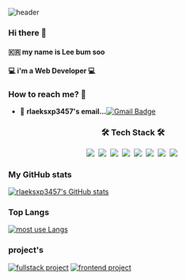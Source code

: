 ![header](https://capsule-render.vercel.app/api?type=Slice&color=gradient&height=150&section=header&text=Lee%20bum%20soo&fontSize=70&animation=fadeIn)

### Hi there 👋
#### 🇰🇷 my name is Lee bum soo
#### 💻 i'm  a Web Developer 💻

### How to reach me? 🤔

- 📮  **rlaeksxp3457's email...**[![Gmail Badge](https://img.shields.io/badge/Gmail-d14836?style=flat-square&logo=Gmail&logoColor=white&link=mailto:rlaeksxp3457@gmail.com)](mailto:rlaeksxp3457@gmail.com)

<h3 align="center">🛠 Tech Stack 🛠</h3>

<p align="center">
  <img src="https://img.shields.io/badge/Java-007396?style=flat-square&logo=Java&logoColor=white"/></a>&nbsp 
  <img src="https://img.shields.io/badge/Javascript-ffb13b?style=flat-square&logo=javascript&logoColor=white"/></a>&nbsp 
  <img src="https://img.shields.io/badge/css-1572B6?style=flat-square&logo=css3&logoColor=white"/></a>&nbsp 
  <img src="https://img.shields.io/badge/HTML5-E34F26?style=flat-square&logo=HTML5&logoColor=white"/></a>&nbsp 
  <img src="https://img.shields.io/badge/SpringBoot-6DB33F?style=flat-square&logo=Spring&logoColor=white"/></a>&nbsp
  <img src="https://img.shields.io/badge/Vue.js-4FC08D?style=flat-square&logo=Vue.js&logoColor=white"/></a>&nbsp 
  <img src="https://img.shields.io/badge/Vuetify-1867C0?style=flat-square&logo=Vuetify&logoColor=white"/></a>&nbsp
  <img src="https://img.shields.io/badge/Kotlin-7F52FF?style=flat-square&logo=Kotlin&logoColor=white"/></a>&nbsp  
    
  <br>
  
  ### My GitHub stats
  [![rlaeksxp3457's GitHub stats](https://github-readme-stats.vercel.app/api?username=rlaeksxp3457&show_icons=true&theme=dracula)](https://github.com/anuraghazra/github-readme-stats)
  
  ### Top Langs
  [![most use Langs](https://github-readme-stats.vercel.app/api/top-langs/?username=rlaeksxp3457&layout=compact)](https://github.com/anuraghazra/github-readme-stats)
  
  ### project's
  [![fullstack project](https://github-readme-stats.vercel.app/api/pin/?username=rlaeksxp3457&repo=Bicycle)](https://github.com/rlaeksxp3457/Bicycle)
  [![frontend project](https://github-readme-stats.vercel.app/api/pin/?username=rlaeksxp3457&repo=market)](https://github.com/rlaeksxp3457/market)

</p>
